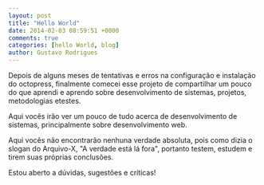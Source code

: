 ```yaml
---
layout: post
title: "Hello World"
date: 2014-02-03 08:59:51 +0000
comments: true
categories: [hello World, blog]
author: Gustavo Rodrigues
---
```


Depois de alguns meses de tentativas e erros na configuração e instalação do octopress, finalmente comecei esse projeto de compartilhar um pouco do que aprendi e aprendo sobre desenvolvimento de sistemas, projetos, metodologias etestes.

Aqui vocês irão ver um pouco de tudo acerca de desenvolvimento de sistemas, principalmente sobre desenvolvimento web.

Aqui vocês não encontrarão nenhuna verdade absoluta, pois como dizia o slogan do Arquivo-X, "A verdade está lá fora", portanto testem, estudem e tirem suas próprias conclusões.

Estou aberto a dúvidas, sugestões e críticas!
